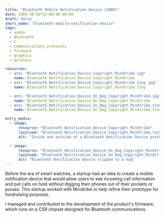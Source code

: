 ```yaml
---
title: "Bluetooth Mobile Notification Device (2009)"
date: 2009-10-01T12:00:00-08:00
draft: false
short_name: "bluetooth-mobile-notification-device"
tags:
  - audio
  - Bluetooth
  - C
  - communications protocols
  - firmware
  - graphics
  - wireless

resources:
  - src: "Bluetooth_Notification_Device_Copyright_Mindtribe.jpg"
    name: Bluetooth_Notification_Device_Copyright_Mindtribe
  - src: "Bluetooth_Notification_Device_Copyright_Mindtribe_tiny.jpg"
    name: Bluetooth_Notification_Device_Copyright_Mindtribe_tiny

  - src: "Bluetooth_Notification_Device_On_Bag_Copyright_Mindtribe.jpg"
    name: Bluetooth_Notification_Device_On_Bag_Copyright_Mindtribe
  - src: "Bluetooth_Notification_Device_On_Bag_Copyright_Mindtribe_tiny.jpg"
    name: Bluetooth_Notification_Device_On_Bag_Copyright_Mindtribe_tiny

entry_media:
  - image:
      resource: "Bluetooth_Notification_Device_Copyright_Mindtribe"
      lazyload: "Bluetooth_Notification_Device_Copyright_Mindtribe_tiny"
      alt: "Inside and outside of a Bluetooth Notification Device prototype"

  - image:
      resource: "Bluetooth_Notification_Device_On_Bag_Copyright_Mindtribe"
      lazyload: "Bluetooth_Notification_Device_On_Bag_Copyright_Mindtribe_tiny"
      alt: "Bluetooth Notification Device clipped to a bag"
---
```

Before the era of smart watches, a startup had an idea to create a mobile notification device that would allow users to see incoming call information and put calls on hold without digging their phones out of their pockets or purses. This startup worked with Mindtribe to help refine their prototype for fundraising purposes.

I managed and contributed to the development of the product's firmware, which runs on a CSR chipset designed for Bluetooth communications.

